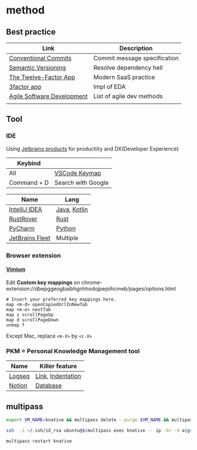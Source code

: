 # method

## Best practice

| Link                                                                             | Description                  |
| -------------------------------------------------------------------------------- | ---------------------------- |
| [Conventional Commits](https://www.conventionalcommits.org/ja/v1.0.0/)           | Commit message specification |
| [Semantic Versioning](https://semver.org/lang/ja/)                               | Resolve dependency hell      |
| [The Twelve-Factor App](https://12factor.net/ja/)                                | Modern SaaS practice         |
| [3factor app](https://3factor.app/)                                              | Impl of EDA                  |
| [Agile Software Development](https://www.sei-info.co.jp/framework/column/agile/) | List of agile dev methods    |
|                                                                                  |                              |

## Tool

### IDE

Using [Jetbrains products](https://www.jetbrains.com/ja-jp/ides/) for productiity and DX(Developer Experience)

| Keybind     |                                                                           |
| ----------- | ------------------------------------------------------------------------- |
| All         | [VSCode Keymap](https://plugins.jetbrains.com/plugin/12062-vscode-keymap) |
| Command + D | Search with Google                                                        |

| Name                                                               | Lang                                                                                               |
| ------------------------------------------------------------------ | -------------------------------------------------------------------------------------------------- |
| [IntelliJ IDEA](https://www.jetbrains.com/ja-jp/idea/)             | [Java](https://ja.quarkus.io/), [Kotlin](https://kotlinlang.org/docs/kotlin-tour-hello-world.html) |
| [RustRover](https://www.jetbrains.com/ja-jp/rust/)                 | [Rust](https://tourofrust.com/00_ja.html)                                                          |
| [PyCharm](https://www.jetbrains.com/ja-jp/pycharm/)                | [Python](https://hub.docker.com/_/python)                                                          |
| [JetBrains Fleet](https://www.jetbrains.com/ja-jp/fleet/#polyglot) | Multiple                                                                                           |

### Browser extension

#### [Vimium](https://chromewebstore.google.com/detail/vimium/dbepggeogbaibhgnhhndojpepiihcmeb?hl=ja-jp)

Edit **Custom key mappings** on chrome-extension://dbepggeogbaibhgnhhndojpepiihcmeb/pages/options.html

```
# Insert your preferred key mappings here.
map <m-d> openCopiedUrlInNewTab
map <m-e> nextTab
map s scrollPageUp
map d scrollPageDown
unmap f
```

Except Mac, replace `<m-X>` by `<c-X>`

### PKM = Personal Knowledge Management tool

| Name                                       | Killer feature                                                                                                                                                            |
| ------------------------------------------ | ------------------------------------------------------------------------------------------------------------------------------------------------------------------------- |
| [Logseq](https://logseq.com/)              | [Link](https://docs.logseq.com/#/page/why%20linking%20matters), [Indentation](https://docs.logseq.com/#/page/what%20is%20indentation%20and%20why%20does%20it%20matter%3F) |
| [Notion](https://www.notion.so/ja/product) | [Database](https://www.notion.so/ja-jp/help/intro-to-databases)                                                                                                           |

## multipass

```sh
export VM_NAME=knative && multipass delete --purge $VM_NAME && multipass launch --name $VM_NAME --cloud-init multipass.yaml --cpus 6 --memory 12G --disk 40G docker && multipass exec $VM_NAME -- ls .ssh
```

```sh
ssh  -i ~/.ssh/id_rsa ubuntu@$(multipass exec knative -- ip -br -4 a|grep enp0s1|awk '{print $3}'|sed 's/\/[0-9]*$//')
```

```sh
multipass restart knative
```
